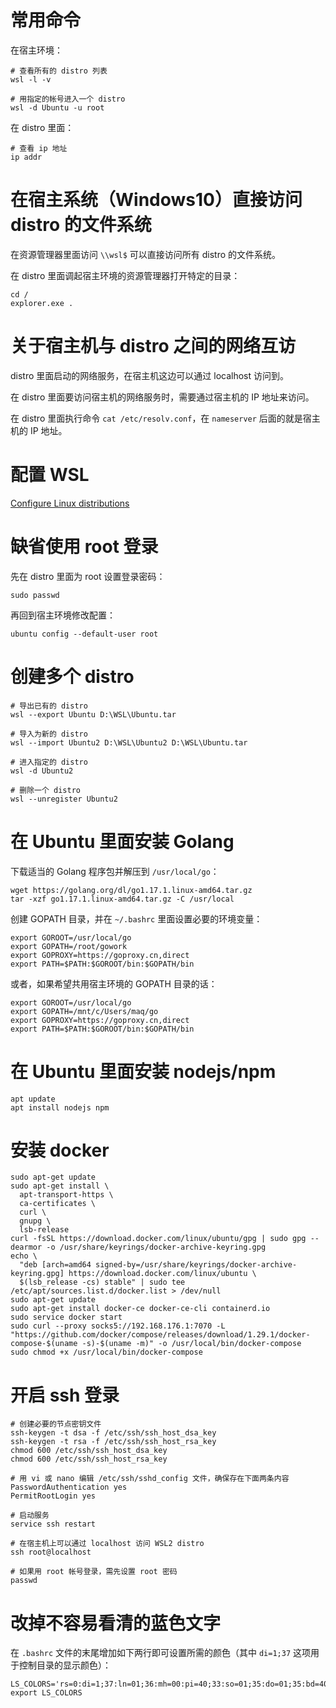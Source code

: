 # 常用命令

在宿主环境：
```
# 查看所有的 distro 列表
wsl -l -v

# 用指定的帐号进入一个 distro
wsl -d Ubuntu -u root
```

在 distro 里面：
```
# 查看 ip 地址
ip addr
```

# 在宿主系统（Windows10）直接访问 distro 的文件系统

在资源管理器里面访问 `\\wsl$` 可以直接访问所有 distro 的文件系统。

在 distro 里面调起宿主环境的资源管理器打开特定的目录：
```
cd /
explorer.exe .
```

# 关于宿主机与 distro 之间的网络互访

distro 里面启动的网络服务，在宿主机这边可以通过 localhost 访问到。

在 distro 里面要访问宿主机的网络服务时，需要通过宿主机的 IP 地址来访问。

在 distro 里面执行命令 `cat /etc/resolv.conf`，在 `nameserver` 后面的就是宿主机的 IP 地址。

# 配置 WSL

[Configure Linux distributions](https://docs.microsoft.com/en-us/windows/wsl/wsl-config#options-for-wslconfig)

# 缺省使用 root 登录

先在 distro 里面为 root 设置登录密码：
```
sudo passwd
```
再回到宿主环境修改配置：
```
ubuntu config --default-user root
```

# 创建多个 distro

```
# 导出已有的 distro
wsl --export Ubuntu D:\WSL\Ubuntu.tar

# 导入为新的 distro
wsl --import Ubuntu2 D:\WSL\Ubuntu2 D:\WSL\Ubuntu.tar

# 进入指定的 distro
wsl -d Ubuntu2

# 删除一个 distro
wsl --unregister Ubuntu2
```

# 在 Ubuntu 里面安装 Golang

下载适当的 Golang 程序包并解压到 `/usr/local/go`：
```
wget https://golang.org/dl/go1.17.1.linux-amd64.tar.gz
tar -xzf go1.17.1.linux-amd64.tar.gz -C /usr/local
```

创建 GOPATH 目录，并在 `~/.bashrc` 里面设置必要的环境变量：
```
export GOROOT=/usr/local/go
export GOPATH=/root/gowork
export GOPROXY=https://goproxy.cn,direct
export PATH=$PATH:$GOROOT/bin:$GOPATH/bin
```
或者，如果希望共用宿主环境的 GOPATH 目录的话：
```
export GOROOT=/usr/local/go
export GOPATH=/mnt/c/Users/maq/go
export GOPROXY=https://goproxy.cn,direct
export PATH=$PATH:$GOROOT/bin:$GOPATH/bin
```

# 在 Ubuntu 里面安装 nodejs/npm

```
apt update
apt install nodejs npm
```

# 安装 docker

```
sudo apt-get update
sudo apt-get install \
  apt-transport-https \
  ca-certificates \
  curl \
  gnupg \
  lsb-release
curl -fsSL https://download.docker.com/linux/ubuntu/gpg | sudo gpg --dearmor -o /usr/share/keyrings/docker-archive-keyring.gpg
echo \
  "deb [arch=amd64 signed-by=/usr/share/keyrings/docker-archive-keyring.gpg] https://download.docker.com/linux/ubuntu \
  $(lsb_release -cs) stable" | sudo tee /etc/apt/sources.list.d/docker.list > /dev/null
sudo apt-get update
sudo apt-get install docker-ce docker-ce-cli containerd.io
sudo service docker start
sudo curl --proxy socks5://192.168.176.1:7070 -L "https://github.com/docker/compose/releases/download/1.29.1/docker-compose-$(uname -s)-$(uname -m)" -o /usr/local/bin/docker-compose
sudo chmod +x /usr/local/bin/docker-compose
```

# 开启 ssh 登录

```
# 创建必要的节点密钥文件
ssh-keygen -t dsa -f /etc/ssh/ssh_host_dsa_key
ssh-keygen -t rsa -f /etc/ssh/ssh_host_rsa_key
chmod 600 /etc/ssh/ssh_host_dsa_key
chmod 600 /etc/ssh/ssh_host_rsa_key

# 用 vi 或 nano 编辑 /etc/ssh/sshd_config 文件，确保存在下面两条内容
PasswordAuthentication yes
PermitRootLogin yes

# 启动服务
service ssh restart

# 在宿主机上可以通过 localhost 访问 WSL2 distro
ssh root@localhost

# 如果用 root 帐号登录，需先设置 root 密码
passwd
```

# 改掉不容易看清的蓝色文字

在 `.bashrc` 文件的末尾增加如下两行即可设置所需的颜色（其中 `di=1;37` 这项用于控制目录的显示颜色）：
```
LS_COLORS='rs=0:di=1;37:ln=01;36:mh=00:pi=40;33:so=01;35:do=01;35:bd=40;33;01:cd=40;33;01:or=40;31;01:su=37;41:sg=30;43:ca=30;41:tw=30;42:ow=34;42:st=37;44:ex=01;32:*.tar=01;31:*.tgz=01;31:*.arj=01;31:*.taz=01;31:*.lzh=01;31:*.lzma=01;31:*.tlz=01;31:*.txz=01;31:*.zip=01;31:*.z=01;31:*.Z=01;31:*.dz=01;31:*.gz=01;31:*.lz=01;31:*.xz=01;31:*.bz2=01;31:*.bz=01;31:*.tbz=01;31:*.tbz2=01;31:*.tz=01;31:*.deb=01;31:*.rpm=01;31:*.jar=01;31:*.war=01;31:*.ear=01;31:*.sar=01;31:*.rar=01;31:*.ace=01;31:*.zoo=01;31:*.cpio=01;31:*.7z=01;31:*.rz=01;31:*.jpg=01;35:*.jpeg=01;35:*.gif=01;35:*.bmp=01;35:*.pbm=01;35:*.pgm=01;35:*.ppm=01;35:*.tga=01;35:*.xbm=01;35:*.xpm=01;35:*.tif=01;35:*.tiff=01;35:*.png=01;35:*.svg=01;35:*.svgz=01;35:*.mng=01;35:*.pcx=01;35:*.mov=01;35:*.mpg=01;35:*.mpeg=01;35:*.m2v=01;35:*.mkv=01;35:*.webm=01;35:*.ogm=01;35:*.mp4=01;35:*.m4v=01;35:*.mp4v=01;35:*.vob=01;35:*.qt=01;35:*.nuv=01;35:*.wmv=01;35:*.asf=01;35:*.rm=01;35:*.rmvb=01;35:*.flc=01;35:*.avi=01;35:*.fli=01;35:*.flv=01;35:*.gl=01;35:*.dl=01;35:*.xcf=01;35:*.xwd=01;35:*.yuv=01;35:*.cgm=01;35:*.emf=01;35:*.axv=01;35:*.anx=01;35:*.ogv=01;35:*.ogx=01;35:*.aac=00;36:*.au=00;36:*.flac=00;36:*.mid=00;36:*.midi=00;36:*.mka=00;36:*.mp3=00;36:*.mpc=00;36:*.ogg=00;36:*.ra=00;36:*.wav=00;36:*.axa=00;36:*.oga=00;36:*.spx=00;36:*.xspf=00;36:';
export LS_COLORS
```
